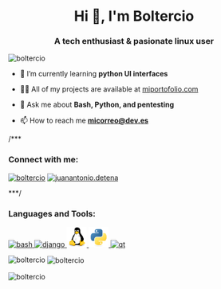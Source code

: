 <h1 align="center">Hi 👋, I'm Boltercio</h1>
<h3 align="center">A tech enthusiast & pasionate linux user</h3>

<p align="left"> <img src="https://komarev.com/ghpvc/?username=boltercio&label=Profile%20views&color=0e75b6&style=flat" alt="boltercio" /> </p>

- 🌱 I’m currently learning **python UI interfaces**

- 👨‍💻 All of my projects are available at [miportofolio.com](miportofolio.com)

- 💬 Ask me about **Bash, Python, and pentesting**

- 📫 How to reach me **micorreo@dev.es**

/***
<h3 align="left">Connect with me:</h3>
<p align="left">
<a href="https://twitter.com/boltercio" target="blank"><img align="center" src="https://raw.githubusercontent.com/rahuldkjain/github-profile-readme-generator/master/src/images/icons/Social/twitter.svg" alt="boltercio" height="30" width="40" /></a>
<a href="https://linkedin.com/in/juanantonio.detena" target="blank"><img align="center" src="https://raw.githubusercontent.com/rahuldkjain/github-profile-readme-generator/master/src/images/icons/Social/linked-in-alt.svg" alt="juanantonio.detena" height="30" width="40" /></a>
</p>
***/

<h3 align="left">Languages and Tools:</h3>
<p align="left"> <a href="https://www.gnu.org/software/bash/" target="_blank" rel="noreferrer"> <img src="https://www.vectorlogo.zone/logos/gnu_bash/gnu_bash-icon.svg" alt="bash" width="40" height="40"/> </a> <a href="https://www.djangoproject.com/" target="_blank" rel="noreferrer"> <img src="https://cdn.worldvectorlogo.com/logos/django.svg" alt="django" width="40" height="40"/> </a> <a href="https://www.linux.org/" target="_blank" rel="noreferrer"> <img src="https://raw.githubusercontent.com/devicons/devicon/master/icons/linux/linux-original.svg" alt="linux" width="40" height="40"/> </a> <a href="https://www.python.org" target="_blank" rel="noreferrer"> <img src="https://raw.githubusercontent.com/devicons/devicon/master/icons/python/python-original.svg" alt="python" width="40" height="40"/> </a> <a href="https://www.qt.io/" target="_blank" rel="noreferrer"> <img src="https://upload.wikimedia.org/wikipedia/commons/0/0b/Qt_logo_2016.svg" alt="qt" width="40" height="40"/> </a> </p>

<p><img align="left" src="https://github-readme-stats.vercel.app/api/top-langs?username=boltercio&show_icons=true&theme=tokyonight&locale=en&layout=compact" alt="boltercio" /></p>

<p>&nbsp;<img align="center" src="https://github-readme-stats.vercel.app/api?username=boltercio&show_icons=true&theme=tokyonight&locale=en" alt="boltercio" /></p>

<p><img align="center" src="https://github-readme-streak-stats.herokuapp.com/?user=boltercio&" alt="boltercio" /></p>

